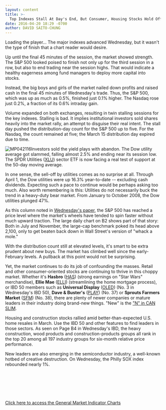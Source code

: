 ```yaml
---
layout: content
title: >-
  Top Indexes Stall At Day's End, But Consumer, Housing Stocks Hold Off Bears
date: 2016-04-20 18:29 -0700
author: DAVID SAITO-CHUNG
---
```






Loading the player...
The major indexes advanced Wednesday, but it wasn't the type of finish that a chart reader would desire.


Up until the final 45 minutes of the session, the market showed strength. The S&P 500 looked poised to finish not only up for the third session in a row, but also to end trading near the session highs. That would indicate a healthy eagerness among fund managers to deploy more capital into stocks.


Instead, the big boys and girls of the market nailed down profits and raised cash in the final 45 minutes of Wednesday's trade. Thus, the S&P 500, which was up as much as 0.5%, finished just 0.1% higher. The Nasdaq rose just 0.2%, a fraction of its 0.6% intraday gain.


Volume expanded on both exchanges, resulting in twin stalling sessions for the key indexes. Stalling is bad. It implies institutional investors sold shares heavily into the market rally, an attempt to disguise their real intent. The stall day pushed the distribution-day count for the S&P 500 up to five. For the Nasdaq, the count remained at five; the March 15 distribution day expired due to time.


![MP042116](https://www.investors.com/wp-content/uploads/2016/04/MP042116-177x300.jpg)Investors sold the yield plays with abandon. The Dow utility average got slammed, falling almost 2.5% and ending near its session low. The SPDR Utilities ([XLU](https://research.investors.com/quote.aspx?symbol=XLU)) sector ETF is now facing a real test of support at the 50-day moving average.


In one sense, the sell-off by utilities comes as no surprise at all. Through April 1, the Dow utilities were up 16.3% year-to-date -- excluding cash dividends. Expecting such a pace to continue would be perhaps asking too much. Also worth remembering is this: Utilities do not necessarily buck the trend in a heavy-duty bear market. From January to October 2008, the Dow utilities plunged 47%.


As this column noted in [Wednesday's paper](https://www.investors.com/market-trend/the-big-picture/kuwait-workers-strike-injects-energy-into-oil-stocks-but-nasdaq-falls/), the S&P 500 has reached a price level where the market's wheels have tended to spin faster without much upward traction. The large daily chart on B2 shows part of that story: Both in July and November, the large-cap benchmark poked its head above 2,100, only to get beaten back down in Wall Street's version of "whack a mole."


With the distribution count still at elevated levels, it's smart to be extra prudent about new buys. The market has climbed well since the early-February levels. A pullback at this point would not be surprising.


Yet, the market continues to do its job of confounding the masses. Retail and other consumer-oriented stocks are continuing to thrive in this choppy market. Whether it's **Hasbro** ([HAS](https://research.investors.com/quote.aspx?symbol=HAS)) (strong earnings on "Star Wars" merchandise), **Ellie Mae** ([ELLI](https://research.investors.com/quote.aspx?symbol=ELLI)) (streamlining the home mortgage process), or IBD 50 members such as **Universal Display** ([OLED](https://research.investors.com/quote.aspx?symbol=OLED)) (No. 3 in Wednesday's IBD 50), **Dave & Buster's** ([PLAY](https://research.investors.com/quote.aspx?symbol=PLAY)) (No. 37) or **Sprouts Farmers Market** ([SFM](https://research.investors.com/quote.aspx?symbol=SFM)) (No. 38), there are plenty of newer companies or mature leaders in their industry doing brand-new things. "New" is the ["N" in CAN SLIM](https://www.investors.com/how-to-invest/investors-corner/the-n-component-of-can-slim-can-lift-a-stock-to-great-heights/).


Housing and construction stocks rallied amid better-than-expected U.S. home resales in March. Use the IBD 50 and other features to find leaders in those sectors. As seen on Page B4 in Wednesday's IBD, the heavy construction, wood products and construction-products groups all rank in the top 20 among all 197 industry groups for six-month relative price performance.


New leaders are also emerging in the semiconductor industry, a well-known hotbed of creative destruction. On Wednesday, the Philly SOX index rebounded nearly 1%.


 


 


 


[Click here to access the General Market Indicator Charts](https://www.investors.com/wp-content/uploads/2016/04/GMI_042116.pdf)




